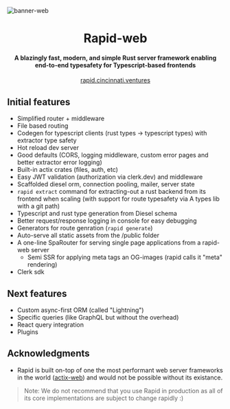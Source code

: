 ![banner-web](https://github.com/Cincinnati-Ventures/rapid/assets/68653294/4d643e6e-8d97-4be7-ad35-3fe6aa8d6002)
<h1 align='center'>Rapid-web</h1>
<h4 align='center'>A blazingly fast, modern, and simple Rust server framework enabling end-to-end typesafety for Typescript-based frontends</h4>
<div align='center'>
<a href='https://rapid.cincinnati.ventures/' target='_blank'>rapid.cincinnati.ventures</a>
</div>

## Initial features
- Simplified router + middleware
- File based routing
- Codegen for typescript clients (rust types -> typescript types) with extractor type safety
- Hot reload dev server
- Good defaults (CORS, logging middleware, custom error pages and better extractor error logging)
- Built-in actix crates (files, auth, etc)
- Easy JWT validation (authorization via clerk.dev) and middleware
- Scaffolded diesel orm, connection pooling, mailer, server state
- `rapid extract` command for extracting-out a rust backend from its frontend when scaling (with support for route typesafety via A types lib with a git path)
- Typescript and rust type generation from Diesel schema
- Better request/response logging in console for easy debugging
- Generators for route genration (`rapid generate`)
- Auto-serve all static assets from the /public folder
- A one-line SpaRouter for serving single page applications from a rapid-web server
    - Semi SSR for applying meta tags an OG-images (rapid calls it "meta" rendering)
- Clerk sdk

## Next features
- Custom async-first ORM (called "Lightning")
- Specific queries (like GraphQL but without the overhead)
- React query integration
- Plugins


## Acknowledgments
- Rapid is built on-top of one the most performant web server frameworks in the world ([actix-web](https://github.com/actix)) and would not be possible without its existance.

> Note: We do not recommend that you use Rapid in production as all of its core implementations are subject to change rapidly :)
